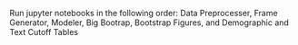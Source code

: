Run jupyter notebooks in the following order: Data Preprocesser, Frame Generator, Modeler, Big Bootrap, Bootstrap Figures, and Demographic and Text Cutoff Tables
